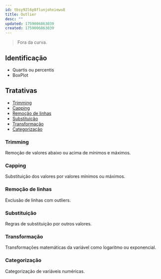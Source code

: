 ```yaml
---
id: tbsy92l6y8flunjohxiewu8
title: Outlier
desc: ""
updated: 1759006863039
created: 1759006863039
---
```


> Fora da curva.

## Identificação

- Quartis ou percentis
- BoxPlot

## Tratativas

- [Trimming](#trimming)
- [Capping](#capping)
- [Remoção de linhas](#remoção-linhas)
- [Substituição](#substituição)
- [Transformação](#transformação)
- [Categorização](#categorização)

### Trimming

Remoção de valores abaixo ou acima de mínimos e máximos.

### Capping

Substituição dos valores por valores mínimos ou máximos.

### Remoção de linhas

Exclusão de linhas com outliers.

### Substituição

Regras de substituição por outros valores.

### Transformação

Transformações matemáticas da variável como logaritmo ou exponencial.

### Categorização

Categorização de variáveis numéricas.
